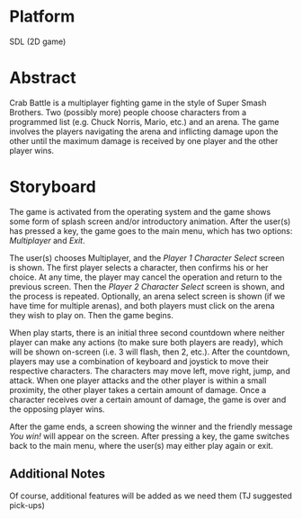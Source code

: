 # Platform #
SDL (2D game)

# Abstract #

Crab Battle is a multiplayer fighting game in the style of Super Smash Brothers. Two (possibly more) people choose characters from a programmed list (e.g. Chuck Norris, Mario, etc.) and an arena. The game involves the players navigating the arena and inflicting damage upon the other until the maximum damage is received by one player and the other player wins.

# Storyboard #
The game is activated from the operating system and the game shows some form of splash screen and/or introductory animation. After the user(s) has pressed a key, the game goes to the main menu, which has two options: _Multiplayer_ and _Exit_.

The user(s) chooses Multiplayer, and the _Player 1 Character Select_ screen is shown. The first player selects a character, then confirms his or her choice. At any time, the player may cancel the operation and return to the previous screen. Then the _Player 2 Character Select_ screen is shown, and the process is repeated. Optionally, an arena select screen is shown (if we have time for multiple arenas), and both players must click on the arena they wish to play on. Then the game begins.

When play starts, there is an initial three second countdown where neither player can make any actions (to make sure both players are ready), which will be shown on-screen (i.e. 3 will flash, then 2, etc.). After the countdown, players may use a combination of keyboard and joystick to move their respective characters. The characters may move left, move right, jump, and attack. When one player attacks and the other player is within a small proximity, the other player takes a certain amount of damage. Once a character receives over a certain amount of damage, the game is over and the opposing player wins.

After the game ends, a screen showing the winner and the friendly message _You win!_ will appear on the screen. After pressing a key, the game switches back to the main menu, where the user(s) may either play again or exit.

## Additional Notes ##

Of course, additional features will be added as we need them (TJ suggested pick-ups)